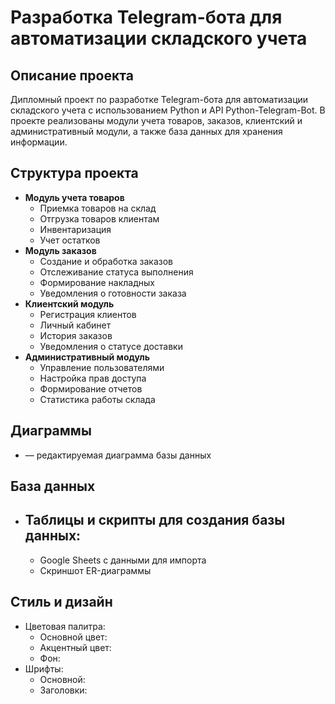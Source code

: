# Разработка Telegram-бота для автоматизации складского учета

## Описание проекта
Дипломный проект по разработке Telegram-бота для автоматизации складского учета с использованием Python и API Python-Telegram-Bot. 
В проекте реализованы модули учета товаров, заказов, клиентский и административный модули, а также база данных для хранения информации.

## Структура проекта
- **Модуль учета товаров**
  - Приемка товаров на склад
  - Отгрузка товаров клиентам
  - Инвентаризация
  - Учет остатков
- **Модуль заказов**
  - Создание и обработка заказов
  - Отслеживание статуса выполнения
  - Формирование накладных
  - Уведомления о готовности заказа
- **Клиентский модуль**
  - Регистрация клиентов
  - Личный кабинет
  - История заказов
  - Уведомления о статусе доставки
- **Административный модуль**
  - Управление пользователями
  - Настройка прав доступа
  - Формирование отчетов
  - Статистика работы склада

## Диаграммы
-  — редактируемая диаграмма базы данных

## База данных
- Таблицы и скрипты для создания базы данных:
  - 
  - Google Sheets с данными для импорта
  - Скриншот ER-диаграммы

## Стиль и дизайн
- Цветовая палитра:  
  - Основной цвет:  
  - Акцентный цвет:  
  - Фон:  
- Шрифты:  
  - Основной:   
  - Заголовки: 
